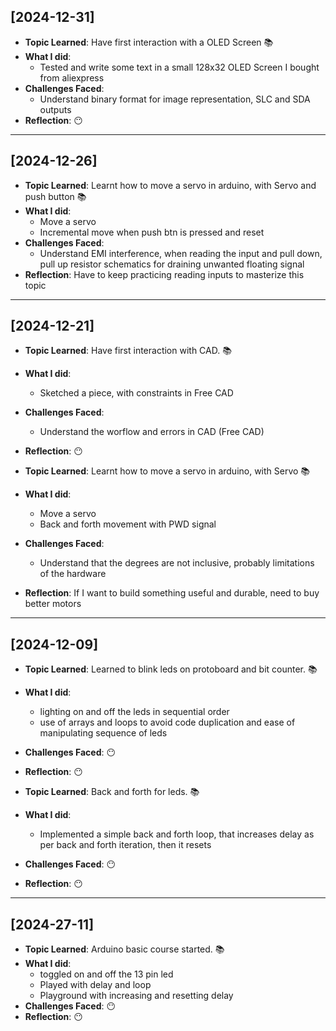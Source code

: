 ## [2024-12-31]

- **Topic Learned**: Have first interaction with a OLED Screen  📚
- **What I did**:  
    - Tested and write some text in a small 128x32 OLED Screen I bought from aliexpress
- **Challenges Faced**: 
    - Understand binary format for image representation, SLC and SDA outputs
- **Reflection**: 😶

---

## [2024-12-26]

- **Topic Learned**: Learnt how to move a servo in arduino, with Servo and push button 📚
- **What I did**:  
    - Move a servo
    - Incremental move when push btn is pressed and reset
- **Challenges Faced**: 
    - Understand EMI interference, when reading the input and pull down, pull up resistor schematics for draining unwanted floating signal
- **Reflection**: Have to keep practicing reading inputs to masterize this topic

---

## [2024-12-21]

- **Topic Learned**: Have first interaction with CAD. 📚
- **What I did**:  
    - Sketched a piece, with constraints in Free CAD
- **Challenges Faced**: 
    - Understand the worflow and errors in CAD (Free CAD)
- **Reflection**: 😶

- **Topic Learned**: Learnt how to move a servo in arduino, with Servo 📚
- **What I did**:  
    - Move a servo
    - Back and forth movement with PWD signal
- **Challenges Faced**: 
    - Understand that the degrees are not inclusive, probably limitations of the hardware
- **Reflection**: If I want to build something useful and durable, need to buy better motors

---

## [2024-12-09]

- **Topic Learned**: Learned to blink leds on protoboard and bit counter. 📚
- **What I did**:  
    - lighting on and off the leds in sequential order
    - use of arrays and loops to avoid code duplication and ease of manipulating sequence of leds
- **Challenges Faced**: 😶
- **Reflection**: 😶

- **Topic Learned**: Back and forth for leds. 📚
- **What I did**:  
    - Implemented a simple back and forth loop, that increases delay as per back and forth iteration, then it resets
- **Challenges Faced**: 😶
- **Reflection**: 😶
--- 
## [2024-27-11]

- **Topic Learned**: Arduino basic course started. 📚
- **What I did**:  
    - toggled on and off the 13 pin led
    - Played with delay and loop
    - Playground with increasing and resetting delay
- **Challenges Faced**: 😶
- **Reflection**: 😶




